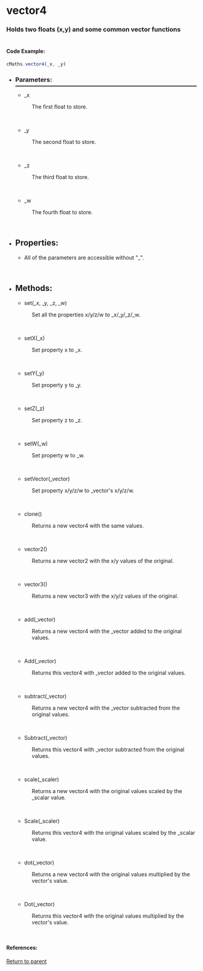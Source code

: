 # <a id="title"/> vector4
### <a id="description"/> Holds two floats (x,y) and some common vector functions
#

#### <a id="codeexample"/> Code Example:
```Javascript
cMaths.vector4(_x, _y)
```

* <a id="parameters"/> <h3> Parameters: </h3> <hr style="height:2px;border:none;margin-top: -10px;">

    * <a id="_x"/> _x <p style="padding-left: 20px;"> The first float to store. </p> <br>

    * <a id="_y"/> _y <p style="padding-left: 20px;"> The second float to store. </p> <br>

    * <a id="_z"/> _z <p style="padding-left: 20px;"> The third float to store. </p> <br>

    * <a id="_w"/> _w <p style="padding-left: 20px;"> The fourth float to store. </p> <br>

* <a id="properties"/> <h2> Properties: </h2>

    * <a id="propertiesprefix"/> All of the parameters are accessible without "_". <p style="padding-left: 20px;">  </p> <br>

* <a id="methods"/> <h2> Methods: </h2>

    * <a id="set"/> set(_x, _y, _z, _w) <p style="padding-left: 20px;"> Set all the properties x/y/z/w to _x/_y/_z/_w. </p> <br>
  
    * <a id="setx"/> setX(_x) <p style="padding-left: 20px;"> Set property x to _x. </p> <br>
  
    * <a id="sety"/> setY(_y) <p style="padding-left: 20px;"> Set property y to _y. </p> <br>
  
    * <a id="setz"/> setZ(_z) <p style="padding-left: 20px;"> Set property z to _z. </p> <br>
  
    * <a id="setw"/> setW(_w) <p style="padding-left: 20px;"> Set property w to _w. </p> <br>

    * <a id="setvector"/> setVector(_vector) <p style="padding-left: 20px;"> Set property x/y/z/w to _vector's x/y/z/w. </p> <br>

    * <a id="clone"/> clone() <p style="padding-left: 20px;"> Returns a new vector4 with the same values. </p> <br>

    * <a id="vector2"/> vector2() <p style="padding-left: 20px;"> Returns a new vector2 with the x/y values of the original. </p> <br>

    * <a id="vector3"/> vector3() <p style="padding-left: 20px;"> Returns a new vector3 with the x/y/z values of the original. </p> <br>

    * <a id="add"/> add(_vector) <p style="padding-left: 20px;"> Returns a new vector4 with the _vector added to the original values. </p> <br>

    * <a id="addoriginal"/> Add(_vector) <p style="padding-left: 20px;"> Returns this vector4 with _vector added to the original values. </p> <br>

    * <a id="subtract"/> subtract(_vector) <p style="padding-left: 20px;"> Returns a new vector4 with the _vector subtracted from the original values. </p> <br>

    * <a id="subtractoriginal"/> Subtract(_vector) <p style="padding-left: 20px;"> Returns this vector4 with _vector subtracted from the original values. </p> <br>

    * <a id="scale"/> scale(_scaler) <p style="padding-left: 20px;"> Returns a new vector4 with the original values scaled by the _scalar value. </p> <br>

    * <a id="scaleoriginal"/> Scale(_scaler) <p style="padding-left: 20px;"> Returns this vector4 with the original values scaled by the _scalar value. </p> <br>

    * <a id="dot"/> dot(_vector) <p style="padding-left: 20px;"> Returns a new vector4 with the original values multiplied by the vector's value. </p> <br>

    * <a id="dotoriginal"/> Dot(_vector) <p style="padding-left: 20px;"> Returns this vector4 with the original values multiplied by the vector's value. </p> <br>
  
#### References: 
  
[Return to parent](/Code/Main%20Code/Maths/README.md)